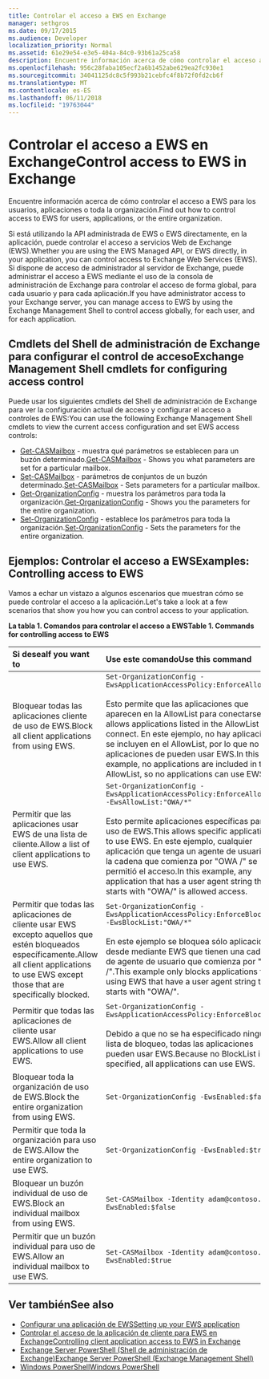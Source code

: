 ```yaml
---
title: Controlar el acceso a EWS en Exchange
manager: sethgros
ms.date: 09/17/2015
ms.audience: Developer
localization_priority: Normal
ms.assetid: 61e29e54-e3e5-404a-84c0-93b61a25ca58
description: Encuentre información acerca de cómo controlar el acceso a EWS para los usuarios, aplicaciones o toda la organización.
ms.openlocfilehash: 956c28faba105ecf2a6b1452abe629ea2fc930e1
ms.sourcegitcommit: 34041125dc8c5f993b21cebfc4f8b72f0fd2cb6f
ms.translationtype: MT
ms.contentlocale: es-ES
ms.lasthandoff: 06/11/2018
ms.locfileid: "19763044"
---
```

# <a name="control-access-to-ews-in-exchange"></a><span data-ttu-id="679ca-103">Controlar el acceso a EWS en Exchange</span><span class="sxs-lookup"><span data-stu-id="679ca-103">Control access to EWS in Exchange</span></span>

<span data-ttu-id="679ca-104">Encuentre información acerca de cómo controlar el acceso a EWS para los usuarios, aplicaciones o toda la organización.</span><span class="sxs-lookup"><span data-stu-id="679ca-104">Find out how to control access to EWS for users, applications, or the entire organization.</span></span>
  
<span data-ttu-id="679ca-105">Si está utilizando la API administrada de EWS o EWS directamente, en la aplicación, puede controlar el acceso a servicios Web de Exchange (EWS).</span><span class="sxs-lookup"><span data-stu-id="679ca-105">Whether you are using the EWS Managed API, or EWS directly, in your application, you can control access to Exchange Web Services (EWS).</span></span> <span data-ttu-id="679ca-106">Si dispone de acceso de administrador al servidor de Exchange, puede administrar el acceso a EWS mediante el uso de la consola de administración de Exchange para controlar el acceso de forma global, para cada usuario y para cada aplicación.</span><span class="sxs-lookup"><span data-stu-id="679ca-106">If you have administrator access to your Exchange server, you can manage access to EWS by using the Exchange Management Shell to control access globally, for each user, and for each application.</span></span>
  
## <a name="exchange-management-shell-cmdlets-for-configuring-access-control"></a><span data-ttu-id="679ca-107">Cmdlets del Shell de administración de Exchange para configurar el control de acceso</span><span class="sxs-lookup"><span data-stu-id="679ca-107">Exchange Management Shell cmdlets for configuring access control</span></span>
<span data-ttu-id="679ca-108"><a name="bk_Cmdlets"> </a></span><span class="sxs-lookup"><span data-stu-id="679ca-108"></span></span>

<span data-ttu-id="679ca-109">Puede usar los siguientes cmdlets del Shell de administración de Exchange para ver la configuración actual de acceso y configurar el acceso a controles de EWS:</span><span class="sxs-lookup"><span data-stu-id="679ca-109">You can use the following Exchange Management Shell cmdlets to view the current access configuration and set EWS access controls:</span></span>
  
- <span data-ttu-id="679ca-110">[Get-CASMailbox](http://technet.microsoft.com/en-us/library/bb124754.aspx) - muestra qué parámetros se establecen para un buzón determinado.</span><span class="sxs-lookup"><span data-stu-id="679ca-110">[Get-CASMailbox](http://technet.microsoft.com/en-us/library/bb124754.aspx) - Shows you what parameters are set for a particular mailbox.</span></span>   
- <span data-ttu-id="679ca-111">[Set-CASMailbox](http://technet.microsoft.com/en-us/library/bb125264.aspx) - parámetros de conjuntos de un buzón determinado.</span><span class="sxs-lookup"><span data-stu-id="679ca-111">[Set-CASMailbox](http://technet.microsoft.com/en-us/library/bb125264.aspx) - Sets parameters for a particular mailbox.</span></span>    
- <span data-ttu-id="679ca-112">[Get-OrganizationConfig](http://technet.microsoft.com/en-us/library/aa997571.aspx) - muestra los parámetros para toda la organización.</span><span class="sxs-lookup"><span data-stu-id="679ca-112">[Get-OrganizationConfig](http://technet.microsoft.com/en-us/library/aa997571.aspx) - Shows you the parameters for the entire organization.</span></span>    
- <span data-ttu-id="679ca-113">[Set-OrganizationConfig](http://technet.microsoft.com/en-us/library/aa997443.aspx) - establece los parámetros para toda la organización.</span><span class="sxs-lookup"><span data-stu-id="679ca-113">[Set-OrganizationConfig](http://technet.microsoft.com/en-us/library/aa997443.aspx) - Sets the parameters for the entire organization.</span></span> 

<span data-ttu-id="679ca-114"><a name="bk_Examples"> </a></span><span class="sxs-lookup"><span data-stu-id="679ca-114"></span></span>

## <a name="examples-controlling-access-to-ews"></a><span data-ttu-id="679ca-115">Ejemplos: Controlar el acceso a EWS</span><span class="sxs-lookup"><span data-stu-id="679ca-115">Examples: Controlling access to EWS</span></span>

<span data-ttu-id="679ca-116">Vamos a echar un vistazo a algunos escenarios que muestran cómo se puede controlar el acceso a la aplicación.</span><span class="sxs-lookup"><span data-stu-id="679ca-116">Let's take a look at a few scenarios that show you how you can control access to your application.</span></span>
  
<span data-ttu-id="679ca-117">**La tabla 1. Comandos para controlar el acceso a EWS**</span><span class="sxs-lookup"><span data-stu-id="679ca-117">**Table 1. Commands for controlling access to EWS**</span></span>

|<span data-ttu-id="679ca-118">Si desea</span><span class="sxs-lookup"><span data-stu-id="679ca-118">If you want to</span></span> |<span data-ttu-id="679ca-119">Use este comando</span><span class="sxs-lookup"><span data-stu-id="679ca-119">Use this command</span></span>|
|:-----|:-----|
|<span data-ttu-id="679ca-120">Bloquear todas las aplicaciones cliente de uso de EWS.</span><span class="sxs-lookup"><span data-stu-id="679ca-120">Block all client applications from using EWS.</span></span> | `Set-OrganizationConfig -EwsApplicationAccessPolicy:EnforceAllowList`<br/><br/><span data-ttu-id="679ca-121">Esto permite que las aplicaciones que aparecen en la AllowList para conectarse.</span><span class="sxs-lookup"><span data-stu-id="679ca-121">This allows applications listed in the AllowList to connect.</span></span> <span data-ttu-id="679ca-122">En este ejemplo, no hay aplicaciones se incluyen en el AllowList, por lo que no hay aplicaciones de pueden usar EWS.</span><span class="sxs-lookup"><span data-stu-id="679ca-122">In this example, no applications are included in the AllowList, so no applications can use EWS.</span></span> |
|<span data-ttu-id="679ca-123">Permitir que las aplicaciones usar EWS de una lista de cliente.</span><span class="sxs-lookup"><span data-stu-id="679ca-123">Allow a list of client applications to use EWS.</span></span> | `Set-OrganizationConfig -EwsApplicationAccessPolicy:EnforceAllowList -EwsAllowList:"OWA/*"`<br/><br/><span data-ttu-id="679ca-124">Esto permite aplicaciones específicas para el uso de EWS.</span><span class="sxs-lookup"><span data-stu-id="679ca-124">This allows specific applications to use EWS.</span></span> <span data-ttu-id="679ca-125">En este ejemplo, cualquier aplicación que tenga un agente de usuario de la cadena que comienza por "OWA /" se permitió el acceso.</span><span class="sxs-lookup"><span data-stu-id="679ca-125">In this example, any application that has a user agent string that starts with "OWA/" is allowed access.</span></span> |
|<span data-ttu-id="679ca-126">Permitir que todas las aplicaciones de cliente usar EWS excepto aquellos que estén bloqueados específicamente.</span><span class="sxs-lookup"><span data-stu-id="679ca-126">Allow all client applications to use EWS except those that are specifically blocked.</span></span> | `Set-OrganizationConfig -EwsApplicationAccessPolicy:EnforceBlockList -EwsBlockList:"OWA/*"`<br/> <br/><span data-ttu-id="679ca-127">En este ejemplo se bloquea sólo aplicaciones desde mediante EWS que tienen una cadena de agente de usuario que comienza por "OWA /".</span><span class="sxs-lookup"><span data-stu-id="679ca-127">This example only blocks applications from using EWS that have a user agent string that starts with "OWA/".</span></span> |
|<span data-ttu-id="679ca-128">Permitir que todas las aplicaciones de cliente usar EWS.</span><span class="sxs-lookup"><span data-stu-id="679ca-128">Allow all client applications to use EWS.</span></span> | `Set-OrganizationConfig -EwsApplicationAccessPolicy:EnforceBlockList` <br/><br/> <span data-ttu-id="679ca-129">Debido a que no se ha especificado ninguna lista de bloqueo, todas las aplicaciones pueden usar EWS.</span><span class="sxs-lookup"><span data-stu-id="679ca-129">Because no BlockList is specified, all applications can use EWS.</span></span> |
|<span data-ttu-id="679ca-130">Bloquear toda la organización de uso de EWS.</span><span class="sxs-lookup"><span data-stu-id="679ca-130">Block the entire organization from using EWS.</span></span> | `Set-OrganizationConfig -EwsEnabled:$false` |
|<span data-ttu-id="679ca-131">Permitir que toda la organización para uso de EWS.</span><span class="sxs-lookup"><span data-stu-id="679ca-131">Allow the entire organization to use EWS.</span></span> | `Set-OrganizationConfig -EwsEnabled:$true`|
|<span data-ttu-id="679ca-132">Bloquear un buzón individual de uso de EWS.</span><span class="sxs-lookup"><span data-stu-id="679ca-132">Block an individual mailbox from using EWS.</span></span> | `Set-CASMailbox -Identity adam@contoso.com -EwsEnabled:$false`|
|<span data-ttu-id="679ca-133">Permitir que un buzón individual para uso de EWS.</span><span class="sxs-lookup"><span data-stu-id="679ca-133">Allow an individual mailbox to use EWS.</span></span> | `Set-CASMailbox -Identity adam@contoso.com -EwsEnabled:$true`|
   
## <a name="see-also"></a><span data-ttu-id="679ca-134">Ver también</span><span class="sxs-lookup"><span data-stu-id="679ca-134">See also</span></span>

- [<span data-ttu-id="679ca-135">Configurar una aplicación de EWS</span><span class="sxs-lookup"><span data-stu-id="679ca-135">Setting up your EWS application</span></span>](setting-up-your-ews-application.md)    
- [<span data-ttu-id="679ca-136">Controlar el acceso de la aplicación de cliente para EWS en Exchange</span><span class="sxs-lookup"><span data-stu-id="679ca-136">Controlling client application access to EWS in Exchange</span></span>](controlling-client-application-access-to-ews-in-exchange.md)   
- [<span data-ttu-id="679ca-137">Exchange Server PowerShell (Shell de administración de Exchange)</span><span class="sxs-lookup"><span data-stu-id="679ca-137">Exchange Server PowerShell (Exchange Management Shell)</span></span>](https://docs.microsoft.com/en-us/powershell/exchange/exchange-server/exchange-management-shell?view=exchange-ps) 
- [<span data-ttu-id="679ca-138">Windows PowerShell</span><span class="sxs-lookup"><span data-stu-id="679ca-138">Windows PowerShell</span></span>](http://msdn.microsoft.com/en-us/library/dd835506%28v=vs.85%29.aspx)
    

